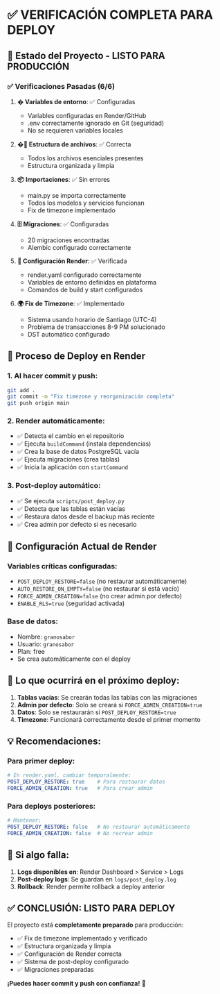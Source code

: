 # ✅ VERIFICACIÓN COMPLETA PARA DEPLOY

## 🎯 Estado del Proyecto - LISTO PARA PRODUCCIÓN

### ✅ **Verificaciones Pasadas (6/6)**

1. **� Variables de entorno**: ✅ Configuradas
   - Variables configuradas en Render/GitHub
   - .env correctamente ignorado en Git (seguridad)
   - No se requieren variables locales

2. **�📁 Estructura de archivos**: ✅ Correcta
   - Todos los archivos esenciales presentes
   - Estructura organizada y limpia

3. **📦 Importaciones**: ✅ Sin errores
   - main.py se importa correctamente
   - Todos los modelos y servicios funcionan
   - Fix de timezone implementado

4. **🗄️ Migraciones**: ✅ Configuradas
   - 20 migraciones encontradas
   - Alembic configurado correctamente

5. **🚀 Configuración Render**: ✅ Verificada
   - render.yaml configurado correctamente
   - Variables de entorno definidas en plataforma
   - Comandos de build y start configurados

6. **🌍 Fix de Timezone**: ✅ Implementado
   - Sistema usando horario de Santiago (UTC-4)
   - Problema de transacciones 8-9 PM solucionado
   - DST automático configurado

## 🚀 **Proceso de Deploy en Render**

### **1. Al hacer commit y push:**
```bash
git add .
git commit -m "Fix timezone y reorganización completa"
git push origin main
```

### **2. Render automáticamente:**
- ✅ Detecta el cambio en el repositorio
- ✅ Ejecuta `buildCommand` (instala dependencias)
- ✅ Crea la base de datos PostgreSQL vacía
- ✅ Ejecuta migraciones (crea tablas)
- ✅ Inicia la aplicación con `startCommand`

### **3. Post-deploy automático:**
- ✅ Se ejecuta `scripts/post_deploy.py`
- ✅ Detecta que las tablas están vacías
- ✅ Restaura datos desde el backup más reciente
- ✅ Crea admin por defecto si es necesario

## 🔧 **Configuración Actual de Render**

### **Variables críticas configuradas:**
- `POST_DEPLOY_RESTORE=false` (no restaurar automáticamente)
- `AUTO_RESTORE_ON_EMPTY=false` (no restaurar si está vacío)
- `FORCE_ADMIN_CREATION=false` (no crear admin por defecto)
- `ENABLE_RLS=true` (seguridad activada)

### **Base de datos:**
- Nombre: `granosabor`
- Usuario: `granosabor`
- Plan: free
- Se crea automáticamente con el deploy

## 🎯 **Lo que ocurrirá en el próximo deploy:**

1. **Tablas vacías**: Se crearán todas las tablas con las migraciones
2. **Admin por defecto**: Solo se creará si `FORCE_ADMIN_CREATION=true`
3. **Datos**: Solo se restaurarán si `POST_DEPLOY_RESTORE=true`
4. **Timezone**: Funcionará correctamente desde el primer momento

## 💡 **Recomendaciones:**

### **Para primer deploy:**
```yaml
# En render.yaml, cambiar temporalmente:
POST_DEPLOY_RESTORE: true    # Para restaurar datos
FORCE_ADMIN_CREATION: true   # Para crear admin
```

### **Para deploys posteriores:**
```yaml
# Mantener:
POST_DEPLOY_RESTORE: false   # No restaurar automáticamente
FORCE_ADMIN_CREATION: false  # No recrear admin
```

## 🚨 **Si algo falla:**

1. **Logs disponibles en**: Render Dashboard > Service > Logs
2. **Post-deploy logs**: Se guardan en `logs/post_deploy.log`
3. **Rollback**: Render permite rollback a deploy anterior

## ✅ **CONCLUSIÓN: LISTO PARA DEPLOY**

El proyecto está **completamente preparado** para producción:
- ✅ Fix de timezone implementado y verificado
- ✅ Estructura organizada y limpia
- ✅ Configuración de Render correcta
- ✅ Sistema de post-deploy configurado
- ✅ Migraciones preparadas

**¡Puedes hacer commit y push con confianza!** 🚀
